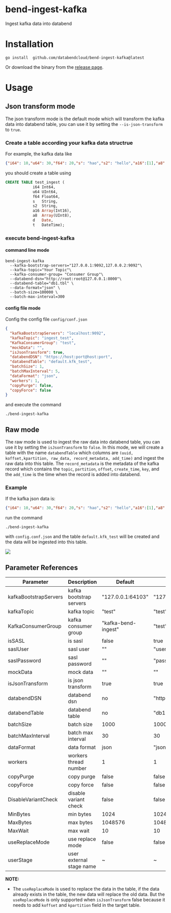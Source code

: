 # bend-ingest-kafka

Ingest kafka data into databend

# Installation

```shell
go install  github.com/databendcloud/bend-ingest-kafka@latest
```

Or download the binary from the [release page](https://github.com/databendcloud/bend-ingest-kafka/releases).

# Usage

## Json transform mode

The json transform mode is the default mode which will transform the kafka data into databend table, you can use it by setting the `--is-json-transform` to `true`.
### Create a table according your kafka data structrue
For example, the kafka data like 

```json
{"i64": 10,"u64": 30,"f64": 20,"s": "hao","s2": "hello","a16":[1],"a8":[2],"d": "2011-03-06","t": "2016-04-04 11:30:00"}
```

you should create a table using 

``` SQL
CREATE TABLE test_ingest (
			i64 Int64,
			u64 UInt64,
			f64 Float64,
			s   String,
			s2  String,
			a16 Array(Int16),
			a8  Array(UInt8),
			d   Date,
			t   DateTime);
```
      
### execute bend-ingest-kafka

#### command line mode
```shell
bend-ingest-kafka
  --kafka-bootstrap-servers="127.0.0.1:9092,127.0.0.2:9092"\
  --kafka-topic="Your Topic"\
  --kafka-consumer-group= "Consumer Group"\
  --databend-dsn="http://root:root@127.0.0.1:8000"\
  --databend-table="db1.tbl" \
  --data-format="json" \
  --batch-size=100000 \
  --batch-max-interval=300
```

#### config file mode
Config the config file `config/conf.json`
```json
{
  "kafkaBootstrapServers": "localhost:9092",
  "kafkaTopic": "ingest_test",
  "KafkaConsumerGroup": "test",
  "mockData": "",
  "isJsonTransform": true,
  "databendDSN": "https://host:port@host:port",
  "databendTable": "default.kfk_test",
  "batchSize": 1,
  "batchMaxInterval": 5,
  "dataFormat": "json",
  "workers": 1,
  "copyPurge": false,
  "copyForce": false
}
```

and execute the command
```shell
./bend-ingest-kafka 
```

## Raw mode
The raw mode is used to ingest the raw data into databend table, you can use it by setting the `isJsonTransform` to `false`.
In this mode, we will create a table with the name `databendTable` which columns are `(uuid, koffset,kpartition, raw_data, record_metadata, add_time)` and ingest the raw data into this table.
The `record_metadata` is the metadata of the kafka record which contains the `topic`, `partition`, `offset`, `create_time`, `key`, and the `add_time` is the time when the record is added into databend.

### Example
If the kafka json data is:
```json
{"i64": 10,"u64": 30,"f64": 20,"s": "hao","s2": "hello","a16":[1],"a8":[2],"d": "2011-03-06","t": "2016-04-04 11:30:00"}
```
run the command
```shell
./bend-ingest-kafka 
```

with `config.conf.json` and the table `default.kfk_test` will be created and the data will be ingested into this table.

![](https://files.mdnice.com/user/4760/2e8b0267-5694-43b5-9992-316280b4594f.png)


## Parameter References
| Parameter             | Description              | Default             | example                         |
|-----------------------|--------------------------|---------------------|---------------------------------|
| kafkaBootstrapServers | kafka bootstrap servers  | "127.0.0.1:64103"   | "127.0.0.1:9092,127.0.0.2:9092" |
| kafkaTopic            | kafka topic              | "test"              | "test"                          |
| KafkaConsumerGroup    | kafka consumer group     | "kafka-bend-ingest" | "test"                          |
|isSASL                 | is sasl                  | false               | true                            |
|saslUser               | sasl user                | ""                  | "user"                          |
|saslPassword           | sasl password            | ""                  | "password"                      |
| mockData              | mock data                | ""                  | ""                              |
| isJsonTransform       | is json transform        | true                | true                            |
| databendDSN           | databend dsn             | no                  | "http://localhost:8000"         |
| databendTable         | databend table           | no                  | "db1.tbl"                       |
| batchSize             | batch size               | 1000                | 1000                            |
| batchMaxInterval      | batch max interval       | 30                  | 30                              |
| dataFormat            | data format              | json                | "json"                          |
| workers               | workers thread number    | 1                   | 1                               |
| copyPurge             | copy purge               | false               | false                           |
| copyForce             | copy force               | false               | false                           |
| DisableVariantCheck   | disable variant check    | false               | false                           |
| MinBytes              | min bytes                | 1024                | 1024                            |
| MaxBytes              | max bytes                | 1048576             | 1048576                         |
| MaxWait               | max wait                 | 10                  | 10                              |
| useReplaceMode       | use replace mode         | false               | false                           |
| userStage             | user external stage name | ~                   | ~                               |

**NOTE:**
- The `useReplaceMode` is used to replace the data in the table, if the data already exists in the table, the new data will replace the old data. But the `useReplaceMode` is only supported when `isJsonTransform` false because it needs to add `koffset` and `kpartition` field in the target table.